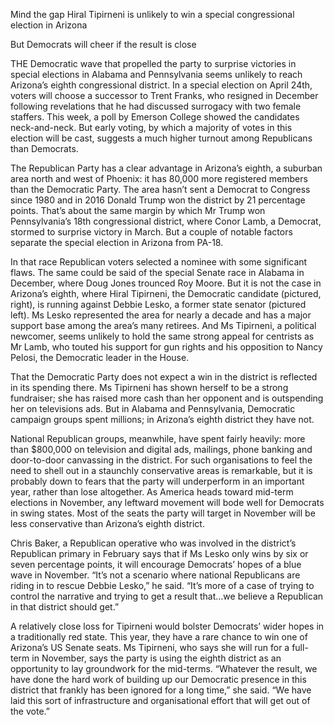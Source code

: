 Mind the gap Hiral Tipirneni is unlikely to win a special congressional election in Arizona

But Democrats will cheer if the result is close

THE Democratic wave that propelled the party to surprise victories in special elections in Alabama and Pennsylvania seems unlikely to reach Arizona’s eighth congressional district. In a special election on April 24th, voters will choose a successor to Trent Franks, who resigned in December following revelations that he had discussed surrogacy with two female staffers. This week, a poll by Emerson College showed the candidates neck-and-neck. But early voting, by which a majority of votes in this election will be cast, suggests a much higher turnout among Republicans than Democrats.

The Republican Party has a clear advantage in Arizona’s eighth, a suburban area north and west of Phoenix: it has 80,000 more registered members than the Democratic Party. The area hasn’t sent a Democrat to Congress since 1980 and in 2016 Donald Trump won the district by 21 percentage points. That’s about the same margin by which Mr Trump won Pennsylvania’s 18th congressional district, where Conor Lamb, a Democrat, stormed to surprise victory in March. But a couple of notable factors separate the special election in Arizona from PA-18.

In that race Republican voters selected a nominee with some significant flaws. The same could be said of the special Senate race in Alabama in December, where Doug Jones trounced Roy Moore. But it is not the case in Arizona’s eighth, where Hiral Tipirneni, the Democratic candidate (pictured, right), is running against Debbie Lesko, a former state senator (pictured left). Ms Lesko represented the area for nearly a decade and has a major support base among the area’s many retirees. And Ms Tipirneni, a political newcomer, seems unlikely to hold the same strong appeal for centrists as Mr Lamb, who touted his support for gun rights and his opposition to Nancy Pelosi, the Democratic leader in the House.

That the Democratic Party does not expect a win in the district is reflected in its spending there. Ms Tipirneni has shown herself to be a strong fundraiser; she has raised more cash than her opponent and is outspending her on televisions ads. But in Alabama and Pennsylvania, Democratic campaign groups spent millions; in Arizona’s eighth district they have not.

National Republican groups, meanwhile, have spent fairly heavily: more than $800,000 on television and digital ads, mailings, phone banking and door-to-door canvassing in the district. For such organisations to feel the need to shell out in a staunchly conservative areas is remarkable, but it is probably down to fears that the party will underperform in an important year, rather than lose altogether. As America heads toward mid-term elections in November, any leftward movement will bode well for Democrats in swing states. Most of the seats the party will target in November will be less conservative than Arizona’s eighth district.

Chris Baker, a Republican operative who was involved in the district’s Republican primary in February says that if Ms Lesko only wins by six or seven percentage points, it will encourage Democrats’ hopes of a blue wave in November. “It’s not a scenario where national Republicans are riding in to rescue Debbie Lesko,” he said. “It’s more of a case of trying to control the narrative and trying to get a result that…we believe a Republican in that district should get.”

A relatively close loss for Tipirneni would bolster Democrats’ wider hopes in a traditionally red state. This year, they have a rare chance to win one of Arizona’s US Senate seats. Ms Tipirneni, who says she will run for a full-term in November, says the party is using the eighth district as an opportunity to lay groundwork for the mid-terms. “Whatever the result, we have done the hard work of building up our Democratic presence in this district that frankly has been ignored for a long time,” she said. “We have laid this sort of infrastructure and organisational effort that will get out of the vote.”
